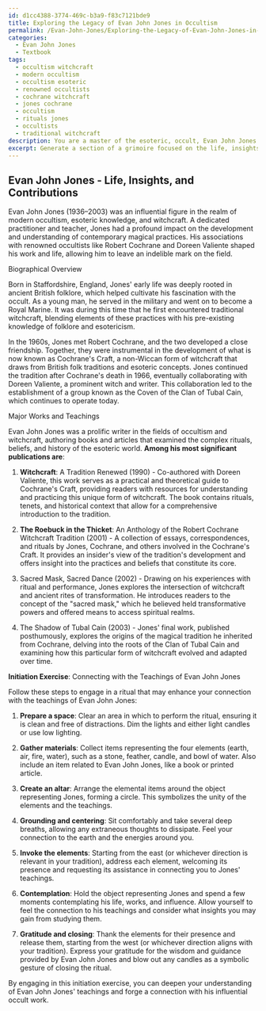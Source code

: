 ```yaml
---
id: d1cc4388-3774-469c-b3a9-f83c7121bde9
title: Exploring the Legacy of Evan John Jones in Occultism
permalink: /Evan-John-Jones/Exploring-the-Legacy-of-Evan-John-Jones-in-Occultism/
categories:
  - Evan John Jones
  - Textbook
tags:
  - occultism witchcraft
  - modern occultism
  - occultism esoteric
  - renowned occultists
  - cochrane witchcraft
  - jones cochrane
  - occultism
  - rituals jones
  - occultists
  - traditional witchcraft
description: You are a master of the esoteric, occult, Evan John Jones and education, you have written many textbooks on the subject in ways that provide students with rich and deep understanding of the subject. You are being asked to write textbook-like sections on a topic and you do it with full context, explainability, and reliability in accuracy to the true facts of the topic at hand, in a textbook style that a student would easily be able to learn from, in a rich, engaging, and contextual way. Always include relevant context (such as formulas and history), related concepts, and in a way that someone can gain deep insights from.
excerpt: Generate a section of a grimoire focused on the life, insights, and contributions of Evan John Jones to the field of occult and esoteric knowledge. Offer a detailed analysis of his major works, teachings, and involvements in magical practice and witchcraft. Offer a practical initiation exercise or ritual that one could follow to better grasp and connect with Evan John Jones' teachings.
---
```


## Evan John Jones - Life, Insights, and Contributions

Evan John Jones (1936–2003) was an influential figure in the realm of modern occultism, esoteric knowledge, and witchcraft. A dedicated practitioner and teacher, Jones had a profound impact on the development and understanding of contemporary magical practices. His associations with renowned occultists like Robert Cochrane and Doreen Valiente shaped his work and life, allowing him to leave an indelible mark on the field.

Biographical Overview

Born in Staffordshire, England, Jones' early life was deeply rooted in ancient British folklore, which helped cultivate his fascination with the occult. As a young man, he served in the military and went on to become a Royal Marine. It was during this time that he first encountered traditional witchcraft, blending elements of these practices with his pre-existing knowledge of folklore and esotericism.

In the 1960s, Jones met Robert Cochrane, and the two developed a close friendship. Together, they were instrumental in the development of what is now known as Cochrane's Craft, a non-Wiccan form of witchcraft that draws from British folk traditions and esoteric concepts. Jones continued the tradition after Cochrane's death in 1966, eventually collaborating with Doreen Valiente, a prominent witch and writer. This collaboration led to the establishment of a group known as the Coven of the Clan of Tubal Cain, which continues to operate today.

Major Works and Teachings

Evan John Jones was a prolific writer in the fields of occultism and witchcraft, authoring books and articles that examined the complex rituals, beliefs, and history of the esoteric world. **Among his most significant publications are**:

1. **Witchcraft**: A Tradition Renewed (1990) - Co-authored with Doreen Valiente, this work serves as a practical and theoretical guide to Cochrane's Craft, providing readers with resources for understanding and practicing this unique form of witchcraft. The book contains rituals, tenets, and historical context that allow for a comprehensive introduction to the tradition.

2. **The Roebuck in the Thicket**: An Anthology of the Robert Cochrane Witchcraft Tradition (2001) - A collection of essays, correspondences, and rituals by Jones, Cochrane, and others involved in the Cochrane's Craft. It provides an insider's view of the tradition's development and offers insight into the practices and beliefs that constitute its core.

3. Sacred Mask, Sacred Dance (2002) - Drawing on his experiences with ritual and performance, Jones explores the intersection of witchcraft and ancient rites of transformation. He introduces readers to the concept of the "sacred mask," which he believed held transformative powers and offered means to access spiritual realms.

4. The Shadow of Tubal Cain (2003) - Jones' final work, published posthumously, explores the origins of the magical tradition he inherited from Cochrane, delving into the roots of the Clan of Tubal Cain and examining how this particular form of witchcraft evolved and adapted over time.

**Initiation Exercise**: Connecting with the Teachings of Evan John Jones

Follow these steps to engage in a ritual that may enhance your connection with the teachings of Evan John Jones:

1. **Prepare a space**: Clear an area in which to perform the ritual, ensuring it is clean and free of distractions. Dim the lights and either light candles or use low lighting.

2. **Gather materials**: Collect items representing the four elements (earth, air, fire, water), such as a stone, feather, candle, and bowl of water. Also include an item related to Evan John Jones, like a book or printed article.

3. **Create an altar**: Arrange the elemental items around the object representing Jones, forming a circle. This symbolizes the unity of the elements and the teachings.

4. **Grounding and centering**: Sit comfortably and take several deep breaths, allowing any extraneous thoughts to dissipate. Feel your connection to the earth and the energies around you.

5. **Invoke the elements**: Starting from the east (or whichever direction is relevant in your tradition), address each element, welcoming its presence and requesting its assistance in connecting you to Jones' teachings.

6. **Contemplation**: Hold the object representing Jones and spend a few moments contemplating his life, works, and influence. Allow yourself to feel the connection to his teachings and consider what insights you may gain from studying them.

7. **Gratitude and closing**: Thank the elements for their presence and release them, starting from the west (or whichever direction aligns with your tradition). Express your gratitude for the wisdom and guidance provided by Evan John Jones and blow out any candles as a symbolic gesture of closing the ritual.

By engaging in this initiation exercise, you can deepen your understanding of Evan John Jones' teachings and forge a connection with his influential occult work.
